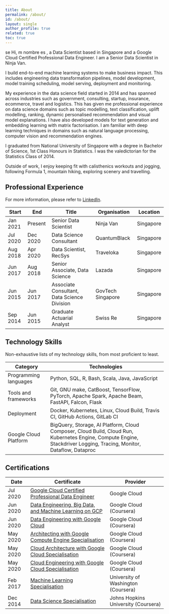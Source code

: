 ```yaml
---
title: About
permalink: /about/
id: /about/
layout: single
author_profile: true
related: true
toc: true
---
```


se
Hi, m nombre es , a Data Scientist based in Singapore and a Google Cloud Certified Professional Data Engineer.
I am a Senior Data Scientist in Ninja Van.

I build end-to-end machine learning systems to make business impact.
This includes engineering data transformation pipelines, model development,
model training scheduling, model serving, deployment and monitoring.

My experience in the data science field started in 2014
and has spanned across industries such as government, consulting, 
startup, insurance, ecommerce, travel and logistics.
This has given me professional experience on data science domains
such as topic modelling, text classification, uplift modelling, ranking,
dynamic personalised recommendation and visual model explanations.
I have also developed models for text generation
and embedding learning with matrix factorisation.
I am familiar with deep learning techniques in domains
such as natural language processing, computer vision
and recommendation engines.

I graduated from National University of Singapore with a degree in
Bachelor of Science, 1st Class Honours in Statistics.
I was the valedictorian for the Statistics Class of 2014.

Outside of work, I enjoy keeping fit with calisthenics workouts and jogging,
following Formula 1, mountain hiking, exploring scenery and travelling.

## Professional Experience

For more information, please refer to [LinkedIn][linkedin].

| Start    | End      | Title                                       | Organisation      | Location  |
| -------- | -------- | ------------------------------------------- | ----------------- | --------- |
| Jan 2021 | Present  | Senior Data Scientist                       | Ninja Van         | Singapore |
| Jul 2020 | Dec 2020 | Data Science Consultant                     | QuantumBlack      | Singapore |
| Aug 2018 | Apr 2020 | Data Scientist, RecSys                      | Traveloka         | Singapore |
| Jun 2017 | Aug 2018 | Senior Associate, Data Science              | Lazada            | Singapore |
| Jun 2015 | Jun 2017 | Associate Consultant, Data Science Division | GovTech Singapore | Singapore |
| Sep 2014 | Jun 2015 | Graduate Actuarial Analyst                  | Swiss Re          | Singapore |

## Technology Skills

Non-exhaustive lists of my technology skills, from most proficient to least.

| Category              | Technologies                                                                                                                                                         |
| --------------------- | -------------------------------------------------------------------------------------------------------------------------------------------------------------------- |
| Programming languages | Python, SQL, R, Bash, Scala, Java, JavaScript                                                                                                                        |
| Tools and frameworks  | Git, GNU make, CatBoost, TensorFlow, PyTorch, Apache Spark, Apache Beam, FastAPI, Falcon, Flask                                                                      |
| Deployment            | Docker, Kubernetes, Linux, Cloud Build, Travis CI, GitHub Actions, GitLab CI                                                                                         |
| Google Cloud Platform | BigQuery, Storage, AI Platform, Cloud Composer, Cloud Build, Cloud Run, Kubernetes Engine, Compute Engine, Stackdriver Logging, Tracing, Monitor, Dataflow, Dataproc |

## Certifications

| Date     | Certificate                                                             | Provider                            |
| -------- | ----------------------------------------------------------------------- | ----------------------------------- |
| Jul 2020 | [Google Cloud Certified Professional Data Engineer][pde-gcp]            | Google Cloud                        |
| Jun 2020 | [Data Engineering, Big Data, and Machine Learning on GCP][debdml-gcp]   | Google Cloud (Coursera)             |
| Jun 2020 | [Data Engineering with Google Cloud][de-gcp]                            | Google Cloud (Coursera)             |
| May 2020 | [Architecting with Google Compute Engine Specialisation][architect-gce] | Google Cloud (Coursera)             |
| May 2020 | [Cloud Architecture with Google Cloud Specialisation][architect-gcp]    | Google Cloud (Coursera)             |
| May 2020 | [Cloud Engineering with Google Cloud Specialisation][engineer-gcp]      | Google Cloud (Coursera)             |
| Feb 2017 | [Machine Learning Specialisation][ml-uwash]                             | University of Washington (Coursera) |
| Dec 2014 | [Data Science Specialisation][ds-jhu]                                   | Johns Hopkins University (Coursera) |

[linkedin]: https://linkedin.com/in/yxtay/
[debdml-gcp]: https://www.coursera.org/account/accomplishments/specialization/8C6HRLEGU7UP
[de-gcp]: https://www.coursera.org/account/accomplishments/professional-cert/YALL6NL6Z3Q3
[architect-gce]: https://www.coursera.org/account/accomplishments/specialization/SFEPZZJTKHZN
[architect-gcp]: https://www.coursera.org/account/accomplishments/professional-cert/WQ3YHDAUPLNR
[engineer-gcp]: https://www.coursera.org/account/accomplishments/professional-cert/3YWGSEP6SLR5
[ml-uwash]: https://www.coursera.org/account/accomplishments/specialization/A5XP8XBL4LLH
[ds-jhu]: https://www.coursera.org/account/accomplishments/specialization/7RcZBonkEe
[pde-gcp]: https://www.credential.net/998cc1c0-c0e6-425f-ba95-a5f6a44c08df
